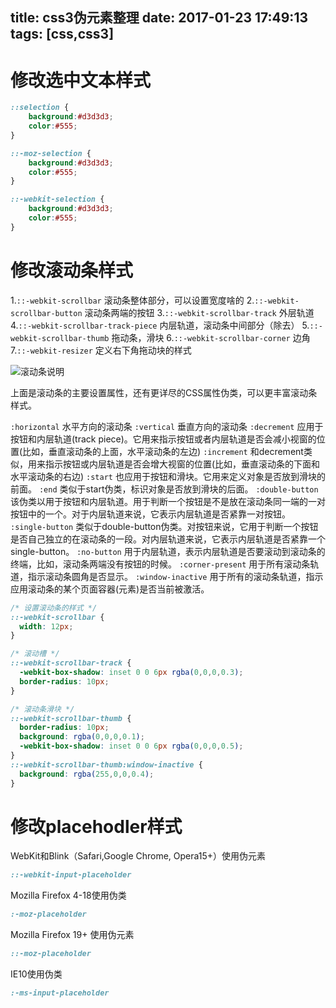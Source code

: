 title: css3伪元素整理
date: 2017-01-23 17:49:13
tags: [css,css3]
---
# 修改选中文本样式

```css
::selection {
    background:#d3d3d3; 
    color:#555;
}

::-moz-selection {
    background:#d3d3d3; 
    color:#555;
}

::-webkit-selection {
    background:#d3d3d3; 
    color:#555;
}
```
<!--more -->
# 修改滚动条样式

1.`::-webkit-scrollbar` 滚动条整体部分，可以设置宽度啥的
2.`::-webkit-scrollbar-button` 滚动条两端的按钮
3.`::-webkit-scrollbar-track` 外层轨道
4.`::-webkit-scrollbar-track-piece` 内层轨道，滚动条中间部分（除去）
5.`::-webkit-scrollbar-thumb` 拖动条，滑块
6.`::-webkit-scrollbar-corner` 边角
7.`::-webkit-resizer` 定义右下角拖动块的样式

![滚动条说明](/myBlog/images/css3-ele/webkit_scrollbar.png)


上面是滚动条的主要设置属性，还有更详尽的CSS属性伪类，可以更丰富滚动条样式。

`:horizontal` 水平方向的滚动条
`:vertical` 垂直方向的滚动条
`:decrement` 应用于按钮和内层轨道(track piece)。它用来指示按钮或者内层轨道是否会减小视窗的位置(比如，垂直滚动条的上面，水平滚动条的左边)
`:increment` 和decrement类似，用来指示按钮或内层轨道是否会增大视窗的位置(比如，垂直滚动条的下面和水平滚动条的右边)
`:start` 也应用于按钮和滑块。它用来定义对象是否放到滑块的前面。
`:end` 类似于start伪类，标识对象是否放到滑块的后面。
`:double-button` 该伪类以用于按钮和内层轨道。用于判断一个按钮是不是放在滚动条同一端的一对按钮中的一个。对于内层轨道来说，它表示内层轨道是否紧靠一对按钮。
`:single-button` 类似于double-button伪类。对按钮来说，它用于判断一个按钮是否自己独立的在滚动条的一段。对内层轨道来说，它表示内层轨道是否紧靠一个single-button。
`:no-button` 用于内层轨道，表示内层轨道是否要滚动到滚动条的终端，比如，滚动条两端没有按钮的时候。
`:corner-present` 用于所有滚动条轨道，指示滚动条圆角是否显示。
`:window-inactive` 用于所有的滚动条轨道，指示应用滚动条的某个页面容器(元素)是否当前被激活。

```css
/* 设置滚动条的样式 */
::-webkit-scrollbar {
  width: 12px;
}

/* 滚动槽 */
::-webkit-scrollbar-track {
  -webkit-box-shadow: inset 0 0 6px rgba(0,0,0,0.3);
  border-radius: 10px;
}

/* 滚动条滑块 */
::-webkit-scrollbar-thumb {
  border-radius: 10px;
  background: rgba(0,0,0,0.1);
  -webkit-box-shadow: inset 0 0 6px rgba(0,0,0,0.5);
}
::-webkit-scrollbar-thumb:window-inactive {
  background: rgba(255,0,0,0.4);
}
```

# 修改placehodler样式

WebKit和Blink（Safari,Google Chrome, Opera15+）使用伪元素

```css
::-webkit-input-placeholder
```

Mozilla Firefox 4-18使用伪类

```css
:-moz-placeholder
```

Mozilla Firefox 19+ 使用伪元素

```css
::-moz-placeholder
```

IE10使用伪类

```css
:-ms-input-placeholder
```